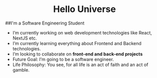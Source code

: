 <h1 align="center">Hello Universe</h1>

##I'm a Software Engineering Student

-  I’m currently working on web development technologies like React, NextJS etc.
-  I’m currently learning everything about Frontend and Backend technologies.
-  I’m looking to collaborate on **front-end and back-end projects**
-  Future Goal: I’m going to be a software engineer.
-  Life Philosophy: You see, for all life is an act of faith and an act of gamble.

